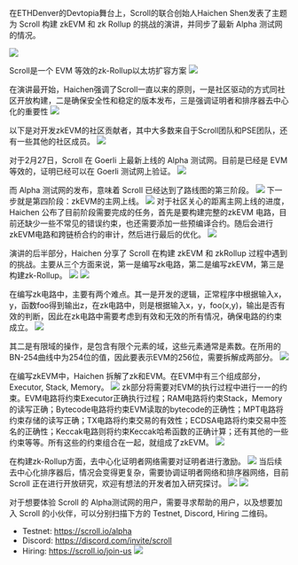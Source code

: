 在ETHDenver的Devtopia舞台上，Scroll的联合创始人Haichen Shen发表了主题为 Scroll 构建 zkEVM 和 zk Rollup 的挑战的演讲，并同步了最新 Alpha 测试网的情况。

![](Scroll%20测试网的最新进展-1.png)

Scroll是一个 EVM 等效的zk-Rollup以太坊扩容方案
![](Scroll%20测试网的最新进展-2.png)


在演讲最开始，Haichen强调了Scroll一直以来的原则，一是社区驱动的方式同社区开放构建，二是确保安全性和稳定的版本发布，三是强调证明者和排序器去中心化的重要性
![](Scroll%20测试网的最新进展-3.png)

以下是对开发zkEVM的社区贡献者，其中大多数来自于Scroll团队和PSE团队，还有一些其他的社区成员。
![](Scroll%20测试网的最新进展-4.png)

对于2月27日，Scroll 在 Goerli 上最新上线的 Alpha 测试网。目前是已经是 EVM 等效的，证明已经可以在 Goerli 测试网上验证。
![](Scroll%20测试网的最新进展-5.png)

而 Alpha 测试网的发布，意味着 Scroll 已经达到了路线图的第三阶段。
![](Scroll%20测试网的最新进展-6.png)
下一步就是第四阶段：zkEVM的主网上线。
![](Scroll%20测试网的最新进展-15.png)
对于社区关心的距离主网上线的进度，Haichen 公布了目前阶段需要完成的任务，首先是要构建完整的zkEVM 电路，目前还缺少一些不常见的错误约束，也还需要添加一些预编译合约。随后会进行zkEVM电路和跨链桥合约的审计，然后进行最后的优化。
![](Scroll%20测试网的最新进展-16.png)




演讲的后半部分，Haichen 分享了 Scroll 在构建 zkEVM 和 zkRollup 过程中遇到的挑战。主要从三个方面来说，第一是编写zk电路，第二是编写zkEVM，第三是构建zk-Rollup。
![](Scroll%20测试网的最新进展-7.png)
![](Scroll%20测试网的最新进展-8.png)

在编写zk电路中，主要有两个难点。其一是开发的逻辑，正常程序中根据输入x，y，函数foo得到输出z，在zk电路中，则是根据输入x，y，foo(x,y)，输出是否有效的判断，因此在zk电路中需要考虑到有效和无效的所有情况，确保电路的约束成立。
![](Scroll%20测试网的最新进展-9.png)

其二是有限域的操作，是包含有限个元素的域，这些元素通常是素数。在所用的BN-254曲线中为254位的值，因此要表示EVM的256位，需要拆解成两部分。
![](Scroll%20测试网的最新进展-10.png)

在编写zkEVM中，Haichen 拆解了zk和EVM。在EVM中有三个组成部分，Executor, Stack, Memory。
![](Scroll%20测试网的最新进展-11.png)
zk部分将需要对EVM的执行过程中进行一一的约束。EVM电路将约束Executor正确执行过程；RAM电路将约束Stack，Memory的读写正确；Bytecode电路将约束EVM读取的bytecode的正确性；MPT电路将约束存储的读写正确；TX电路将约束交易的有效性；ECDSA电路将约束交易中签名的正确性；Keccak电路则将约束Keccak哈希函数的正确计算；还有其他的一些约束等等。所有这些的约束组合在一起，就组成了zkEVM。
![](Scroll%20测试网的最新进展-12.png)

在构建zk-Rollup方面，去中心化证明者网络需要对证明者进行激励。
![](Scroll%20测试网的最新进展-13.png)
当后续去中心化排序器后，情况会变得更复杂，需要协调证明者网络和排序器网络，目前Scroll 正在进行开放研究，欢迎有想法的开发者加入研究探讨。
![](Scroll%20测试网的最新进展-14.png)
![](Scroll%20测试网的最新进展-18.png)

对于想要体验 Scroll 的 Alpha测试网的用户，需要寻求帮助的用户，以及想要加入 Scroll 的小伙伴，可以分别扫描下方的 Testnet, Discord, Hiring 二维码。
- Testnet: https://scroll.io/alpha
- Discord: https://discord.com/invite/scroll
- Hiring: https://scroll.io/join-us
![](Scroll%20测试网的最新进展-17.png)
